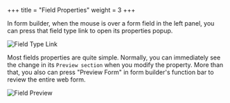 +++
title = "Field Properties"
weight = 3
+++

In form builder, when the mouse is over a form field in the left panel, you can press that field type link to open its properties popup. 

![Field Type Link](/images/page/form/field-properties.png)


Most fields properties are quite simple. Normally, you can immediately see the change in its `Preview section` when you modify the property. More than that, you also can press "Preview Form" in form builder's function bar to review the entire web form.

![Field Preview](/images/page/form/property-preview.png)

